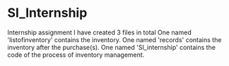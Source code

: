 # SI_Internship
Internship assignment
I have created 3 files in total
One named 'listofinventory' contains the inventory.
One named 'records' contains the inventory after the purchase(s).
One named 'SI_internship' contains the code of the process of inventory management.
